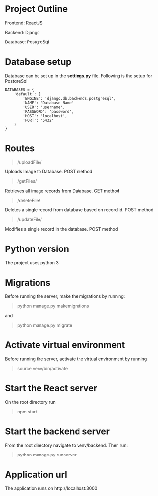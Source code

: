 # Project Outline

Frontend: ReactJS

Backend: Django

Database: PostgreSql

# Database setup
Database can be set up in the **settings.py** file. Following is the setup for PostgreSql
```
DATABASES = {
    'default': {
        'ENGINE': 'django.db.backends.postgresql',
        'NAME': 'Database Name'
        'USER': 'username',
        'PASSWORD': 'password',
        'HOST': 'localhost',
        'PORT': '5432'
    }
}
```
# Routes
>/uploadFile/

Uploads Image to Database. POST method

>/getFiles/

Retrieves all image records from Database. GET method

>/deleteFile/

Deletes a single record from database based on record id. POST method

>/updateFile/

Modifies a single record in the database. POST method
    
# Python version
The project uses python 3

# Migrations
Before running the server, make the migrations by running:
>python manage.py makemigrations

and

>python manage.py migrate

# Activate virtual environment
Before running the server, activate the virtual environment by running
>source venv/bin/activate

# Start the React server
On the root directory run
>npm start

# Start the backend server
From the root directory navigate to venv/backend. Then run:
>python manage.py runserver

# Application url
The application runs on http://localhost:3000


